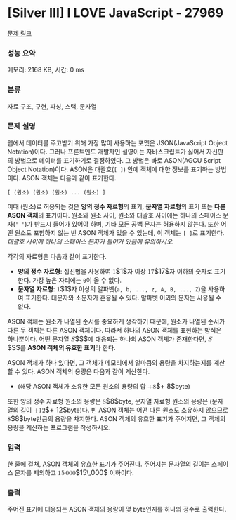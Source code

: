 # [Silver III] I LOVE JavaScript - 27969 

[문제 링크](https://www.acmicpc.net/problem/27969) 

### 성능 요약

메모리: 2168 KB, 시간: 0 ms

### 분류

자료 구조, 구현, 파싱, 스택, 문자열

### 문제 설명

<p>웹에서 데이터를 주고받기 위해 가장 많이 사용하는 포맷은 JSON(JavaScript Object Notation)이다. 그러나 프론트엔드 개발자인 설영이는 자바스크립트가 싫어서 자신만의 방법으로 데이터를 표기하기로 결정하였다. 그 방법은 바로 ASON(AGCU Script Object Notation)이다. ASON은 대괄호(<code>[ ]</code>) 안에 객체에 대한 정보를 표기하는 방법이다. ASON 객체는 다음과 같이 표기한다.</p>

<p><code>[ (원소) (원소) (원소) ... (원소) ]</code></p>

<p>이때 (원소)로 허용되는 것은 <strong>양의 정수 자료형</strong>의 표기, <strong>문자열 자료형</strong>의 표기<strong> </strong>또는 <strong>다른 ASON 객체</strong>의 표기이다. 원소와 원소 사이, 원소와 대괄호 사이에는 하나의 스페이스 문자(<code>' '</code>)가 반드시 들어가 있어야 하며, 기타 모든 공백 문자는 허용하지 않는다. 또한 어떤 원소도 포함하지 않는 빈 ASON 객체가 있을 수 있는데, 이 객체는 <code>[ ]</code>로 표기한다. <em>대괄호 사이에 하나의 스페이스 문자가 들어가 있음에 유의하시오.</em></p>

<p>각각의 자료형은 다음과 같이 표기한다.</p>

<ul>
	<li><strong>양의 정수 자료형</strong>: 십진법을 사용하여 <mjx-container class="MathJax" jax="CHTML" style="font-size: 109%; position: relative;"><mjx-math class="MJX-TEX" aria-hidden="true"><mjx-mn class="mjx-n"><mjx-c class="mjx-c31"></mjx-c></mjx-mn></mjx-math><mjx-assistive-mml unselectable="on" display="inline"><math xmlns="http://www.w3.org/1998/Math/MathML"><mn>1</mn></math></mjx-assistive-mml><span aria-hidden="true" class="no-mathjax mjx-copytext">$1$</span></mjx-container>자 이상 <mjx-container class="MathJax" jax="CHTML" style="font-size: 109%; position: relative;"><mjx-math class="MJX-TEX" aria-hidden="true"><mjx-mn class="mjx-n"><mjx-c class="mjx-c31"></mjx-c><mjx-c class="mjx-c37"></mjx-c></mjx-mn></mjx-math><mjx-assistive-mml unselectable="on" display="inline"><math xmlns="http://www.w3.org/1998/Math/MathML"><mn>17</mn></math></mjx-assistive-mml><span aria-hidden="true" class="no-mathjax mjx-copytext">$17$</span></mjx-container>자 이하의 숫자로 표기한다. 가장 높은 자리에는 <code>0</code>이 올 수 없다.</li>
	<li><strong>문자열 자료형</strong>: <mjx-container class="MathJax" jax="CHTML" style="font-size: 109%; position: relative;"><mjx-math class="MJX-TEX" aria-hidden="true"><mjx-mn class="mjx-n"><mjx-c class="mjx-c31"></mjx-c></mjx-mn></mjx-math><mjx-assistive-mml unselectable="on" display="inline"><math xmlns="http://www.w3.org/1998/Math/MathML"><mn>1</mn></math></mjx-assistive-mml><span aria-hidden="true" class="no-mathjax mjx-copytext">$1$</span></mjx-container>자 이상의 알파벳(<code>a, b, ..., z, A, B, ..., Z</code>)을 사용하여 표기한다. 대문자와 소문자가 혼용될 수 있다. 알파벳 이외의 문자는 사용될 수 없다. </li>
</ul>

<p>ASON 객체는 원소가 나열된 순서를 중요하게 생각하기 때문에, 원소가 나열된 순서가 다른 두 객체는 다른 ASON 객체이다. 따라서 하나의 ASON 객체를 표현하는 방식은 하나뿐이다. 어떤 문자열 <mjx-container class="MathJax" jax="CHTML" style="font-size: 109%; position: relative;"><mjx-math class="MJX-TEX" aria-hidden="true"><mjx-mi class="mjx-i"><mjx-c class="mjx-c1D446 TEX-I"></mjx-c></mjx-mi></mjx-math><mjx-assistive-mml unselectable="on" display="inline"><math xmlns="http://www.w3.org/1998/Math/MathML"><mi>S</mi></math></mjx-assistive-mml><span aria-hidden="true" class="no-mathjax mjx-copytext">$S$</span></mjx-container>에 대응되는 하나의 ASON 객체가 존재한다면, <mjx-container class="MathJax" jax="CHTML" style="font-size: 109%; position: relative;"><mjx-math class="MJX-TEX" aria-hidden="true"><mjx-mi class="mjx-i"><mjx-c class="mjx-c1D446 TEX-I"></mjx-c></mjx-mi></mjx-math><mjx-assistive-mml unselectable="on" display="inline"><math xmlns="http://www.w3.org/1998/Math/MathML"><mi>S</mi></math></mjx-assistive-mml><span aria-hidden="true" class="no-mathjax mjx-copytext">$S$</span></mjx-container>를 <strong>ASON 객체의 유효한 표기</strong>라 한다.</p>

<p>ASON 객체가 하나 있다면, 그 객체가 메모리에서 얼마큼의 용량을 차지하는지를 계산할 수 있다. ASON 객체의 용량은 다음과 같이 계산한다.</p>

<ul>
	<li>(해당 ASON 객체가 소유한 모든 원소의 용량의 합 <mjx-container class="MathJax" jax="CHTML" style="font-size: 109%; position: relative;"><mjx-math class="MJX-TEX" aria-hidden="true"><mjx-mo class="mjx-n"><mjx-c class="mjx-c2B"></mjx-c></mjx-mo><mjx-mn class="mjx-n"><mjx-c class="mjx-c38"></mjx-c></mjx-mn></mjx-math><mjx-assistive-mml unselectable="on" display="inline"><math xmlns="http://www.w3.org/1998/Math/MathML"><mo>+</mo><mn>8</mn></math></mjx-assistive-mml><span aria-hidden="true" class="no-mathjax mjx-copytext">$+ 8$</span></mjx-container>byte)</li>
</ul>

<p>또한 양의 정수 자료형 원소의 용량은 <mjx-container class="MathJax" jax="CHTML" style="font-size: 109%; position: relative;"><mjx-math class="MJX-TEX" aria-hidden="true"><mjx-mn class="mjx-n"><mjx-c class="mjx-c38"></mjx-c></mjx-mn></mjx-math><mjx-assistive-mml unselectable="on" display="inline"><math xmlns="http://www.w3.org/1998/Math/MathML"><mn>8</mn></math></mjx-assistive-mml><span aria-hidden="true" class="no-mathjax mjx-copytext">$8$</span></mjx-container>byte, 문자열 자료형 원소의 용량은 (문자열의 길이 <mjx-container class="MathJax" jax="CHTML" style="font-size: 109%; position: relative;"><mjx-math class="MJX-TEX" aria-hidden="true"><mjx-mo class="mjx-n"><mjx-c class="mjx-c2B"></mjx-c></mjx-mo><mjx-mn class="mjx-n"><mjx-c class="mjx-c31"></mjx-c><mjx-c class="mjx-c32"></mjx-c></mjx-mn></mjx-math><mjx-assistive-mml unselectable="on" display="inline"><math xmlns="http://www.w3.org/1998/Math/MathML"><mo>+</mo><mn>12</mn></math></mjx-assistive-mml><span aria-hidden="true" class="no-mathjax mjx-copytext">$+ 12$</span></mjx-container>byte)다. 빈 ASON 객체는 어떤 다른 원소도 소유하지 않으므로 <mjx-container class="MathJax" jax="CHTML" style="font-size: 109%; position: relative;"><mjx-math class="MJX-TEX" aria-hidden="true"><mjx-mn class="mjx-n"><mjx-c class="mjx-c38"></mjx-c></mjx-mn></mjx-math><mjx-assistive-mml unselectable="on" display="inline"><math xmlns="http://www.w3.org/1998/Math/MathML"><mn>8</mn></math></mjx-assistive-mml><span aria-hidden="true" class="no-mathjax mjx-copytext">$8$</span></mjx-container>byte만큼의 용량을 차지한다. ASON 객체의 유효한 표기가 주어지면, 그 객체의 용량을 계산하는 프로그램을 작성하시오.</p>

### 입력 

 <p>한 줄에 걸쳐, ASON 객체의 유효한 표기가 주어진다. 주어지는 문자열의 길이는 스페이스 문자를 제외하고 <mjx-container class="MathJax" jax="CHTML" style="font-size: 109%; position: relative;"><mjx-math class="MJX-TEX" aria-hidden="true"><mjx-mn class="mjx-n"><mjx-c class="mjx-c31"></mjx-c><mjx-c class="mjx-c35"></mjx-c></mjx-mn><mjx-mstyle><mjx-mspace style="width: 0.167em;"></mjx-mspace></mjx-mstyle><mjx-mn class="mjx-n"><mjx-c class="mjx-c30"></mjx-c><mjx-c class="mjx-c30"></mjx-c><mjx-c class="mjx-c30"></mjx-c></mjx-mn></mjx-math><mjx-assistive-mml unselectable="on" display="inline"><math xmlns="http://www.w3.org/1998/Math/MathML"><mn>15</mn><mstyle scriptlevel="0"><mspace width="0.167em"></mspace></mstyle><mn>000</mn></math></mjx-assistive-mml><span aria-hidden="true" class="no-mathjax mjx-copytext">$15\,000$</span></mjx-container> 이하이다.</p>

### 출력 

 <p>주어진 표기에 대응되는 ASON 객체의 용량이 몇 byte인지를 하나의 정수로 출력한다.</p>

